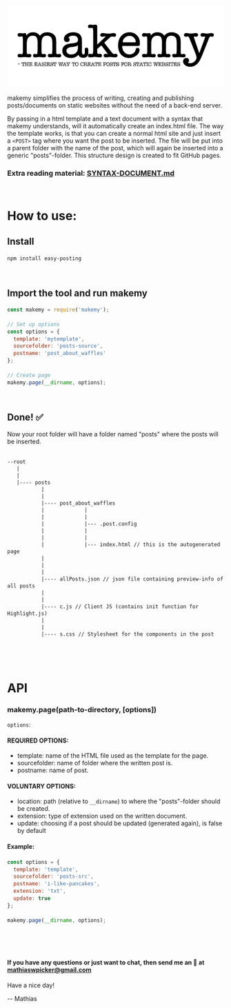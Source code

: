 <p align="center">
<img src="/media/makemy.png" alt="makemy">
</p>

makemy simplifies the process of writing, creating and publishing posts/documents on static websites without the need of a back-end server.

By passing in a html template and a text document with a syntax that makemy understands, will it automatically create an index.html file. The way the template works, is that you can create a normal html site and just insert a `<POST>` tag where you want the post to be inserted. The file will be put into a parent folder with the name of the post, which will again be inserted into a generic "posts"-folder. This structure design is created to fit GitHub pages.

### Extra reading material: [SYNTAX-DOCUMENT.md](/SYNTAX-DOCUMENT.md)

&nbsp;

# How to use:

## Install 

`npm install easy-posting`

&nbsp;

## Import the tool and run makemy 

```js
const makemy = require('makemy');

// Set up options
const options = {
  template: 'mytemplate',
  sourcefolder: 'posts-source',
  postname: 'post_about_waffles'
};

// Create page
makemy.page(__dirname, options);
```

&nbsp;

## Done! ✅

Now your root folder will have a folder named "posts" where the posts will be inserted.

```

--root
   |
   |
   |---- posts
           |
           |
           |---- post_about_waffles
           |             |
           |             |
           |             |--- .post.config
           |             |
           |             |
           |             |--- index.html // this is the autogenerated page
           |
           |
           |
           |---- allPosts.json // json file containing preview-info of all posts
           |
           |
           |---- c.js // Client JS (contains init function for Highlight.js)
           |
           |
           |---- s.css // Stylesheet for the components in the post

```

&nbsp;

&nbsp;

# API

### makemy.page(path-to-directory, [options])

`options`:

#### REQUIRED OPTIONS:
 - template: name of the HTML file used as the template for the page.
 - sourcefolder: name of folder where the written post is.
 - postname: name of post.

#### VOLUNTARY OPTIONS:
- location: path (relative to `__dirname`) to where the "posts"-folder should be created.
- extension: type of extension used on the written document.
- update: choosing if a post should be updated (generated again), is false by default

#### Example:

```js
const options = {
  template: 'template',
  sourcefolder: 'posts-src',
  postname: 'i-like-pancakes',
  extension: 'txt',
  update: true
};

makemy.page(__dirname, options);
```

&nbsp;

&nbsp;

#### If you have any questions or just want to chat, then send me an 📧 at mathiaswpicker@gmail.com

Have a nice day!

-- Mathias
